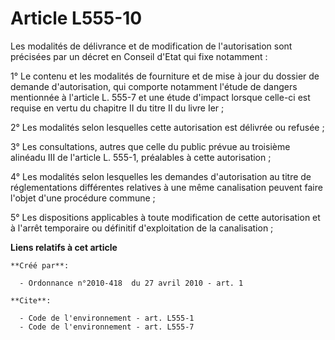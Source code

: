 # Article L555-10

Les modalités de délivrance et de modification de l'autorisation sont précisées par un décret en Conseil d'Etat qui fixe
notamment : 

1° Le contenu et les modalités de fourniture et de mise à jour du dossier de demande d'autorisation, qui comporte notamment
l'étude de dangers mentionnée à l'article L. 555-7 et une étude d'impact lorsque celle-ci est requise en vertu du chapitre II
du titre II du livre Ier ; 

2° Les modalités selon lesquelles cette autorisation est délivrée ou refusée ; 

3° Les consultations, autres que celle du public prévue au troisième alinéadu III de l'article L. 555-1, préalables à cette
autorisation ; 

4° Les modalités selon lesquelles les demandes d'autorisation au titre de réglementations différentes relatives à une même
canalisation peuvent faire l'objet d'une procédure commune ; 

5° Les dispositions applicables à toute modification de cette autorisation et à l'arrêt temporaire ou définitif
d'exploitation de la canalisation ;

**Liens relatifs à cet article**

	**Créé par**:

	  - Ordonnance n°2010-418  du 27 avril 2010 - art. 1

	**Cite**:

	  - Code de l'environnement - art. L555-1
	  - Code de l'environnement - art. L555-7
